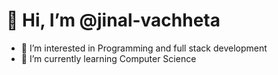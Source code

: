 # 👋 Hi, I’m @jinal-vachheta
- 👀 I’m interested in Programming and full stack development
- 🌱 I’m currently learning Computer Science


<!---
jinal-vachheta/jinal-vachheta is a ✨ special ✨ repository because its `README.md` (this file) appears on your GitHub profile.
You can click the Preview link to take a look at your changes.
--->
